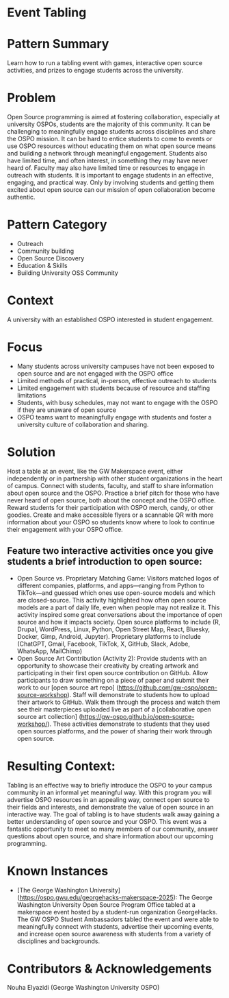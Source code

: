 # Event Tabling 

# Pattern Summary 

Learn how to run a tabling event with games, interactive open source activities, and prizes to engage students across the university. 

 # Problem 

Open Source programming is aimed at fostering collaboration, especially at university OSPOs, students are the majority of this community. It can be challenging to meaningfully engage students across disciplines and share the OSPO mission. It can be hard to entice students to come to events or use OSPO resources without educating them on what open source means and building a network through meaningful engagement. Students also have limited time, and often interest, in something they may have never heard of. Faculty may also have limited time or resources to engage in outreach with students. It is important to engage students in an effective, engaging, and practical way. Only by involving students and getting them excited about open source can our mission of open collaboration become authentic.

 # Pattern Category

* Outreach
* Community building
* Open Source Discovery 
* Education & Skills
* Building University OSS Community

# Context

A university with an established OSPO interested in student engagement.

# Focus

 * Many students across university campuses have not been exposed to open source and are not engaged with the OSPO office
* Limited methods of practical, in-person, effective outreach to students 
* Limited engagement with students because of resource and staffing limitations
* Students, with busy schedules, may not want to engage with the OSPO if they are unaware of open source
* OSPO teams want to meaningfully engage with students and foster a university culture of collaboration and sharing. 

# Solution

Host a table at an event, like the GW Makerspace event, either independently or in partnership with other student organizations in the heart of campus. Connect with students, faculty, and staff to share information about open source and the OSPO. Practice a brief pitch for those who have never heard of open source, both about the concept and the OSPO office. Reward students for their participation with OSPO merch, candy, or other goodies. Create and make accessible flyers or a scannable QR with more information about your OSPO so students know where to look to continue their engagement with your OSPO office. 

## Feature two interactive activities once you give students a brief introduction to open source: 

* Open Source vs. Proprietary Matching Game: Visitors matched logos of different companies, platforms, and apps—ranging from Python to TikTok—and guessed which ones use open-source models and which are closed-source. This activity highlighted how often open source models are a part of daily life, even when people may not realize it. This activity inspired some great conversations about the importance of open source and how it impacts society. Open source platforms to include (R, Drupal, WordPress, Linux, Python, Open Street Map, React, Bluesky, Docker, Gimp, Android, Jupyter). Proprietary platforms to include (ChatGPT, Gmail, Facebook, TikTok, X, GitHub, Slack, Adobe, WhatsApp, MailChimp)
* Open Source Art Contribution (Activity 2): Provide students with an opportunity to showcase their creativity by creating artwork and participating in their first open source contribution on GitHub. Allow participants to draw something on a piece of paper and submit their work to our [open source art repo] (https://github.com/gw-ospo/open-source-workshop). Staff will demonstrate to students how to upload their artwork to GitHub. Walk them through the process and watch them see their masterpieces uploaded live as part of a [collaborative open source art collection] (https://gw-ospo.github.io/open-source-workshop/).
These activities demonstrate to students that they used open sources platforms, and the power of sharing their work through open source. 

# Resulting Context: 

Tabling is an effective way to briefly introduce the OSPO to your campus community in an informal yet meaningful way. With this program you will advertise OSPO resources in an appealing way, connect open source to their fields and interests, and demonstrate the value of open source in an interactive way. The goal of tabling is to  have students walk away gaining a better understanding of open source and your OSPO. This event was a fantastic opportunity to meet so many members of our community, answer questions about open source, and share information about our upcoming programming.

# Known Instances

* [The George Washington University] (https://ospo.gwu.edu/georgehacks-makerspace-2025): The George Washington University Open Source Program Office tabled at a makerspace event hosted by a student-run organization GeorgeHacks. The GW OSPO Student Ambassadors tabled the event and were able to meaningfully connect with students, advertise their upcoming events, and increase open source awareness with students from a variety of disciplines and backgrounds. 

# Contributors & Acknowledgements

Nouha Elyazidi (George Washington University OSPO)
